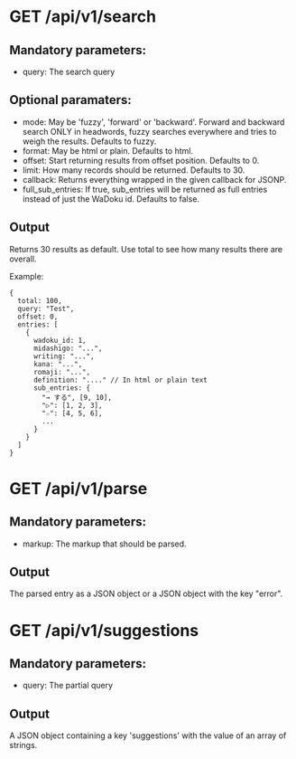 # GET /api/v1/search

## Mandatory parameters:

- query: The search query

## Optional paramaters:

- mode: May be 'fuzzy', 'forward' or 'backward'. Forward and backward search ONLY in headwords, fuzzy searches everywhere and tries to weigh the results. Defaults to fuzzy.
- format: May be html or plain. Defaults to html.
- offset: Start returning results from offset position. Defaults to 0.
- limit: How many records should be returned. Defaults to 30.
- callback: Returns everything wrapped in the given callback for JSONP.
- full_sub_entries: If true, sub_entries will be returned as full entries instead of just the WaDoku id. Defaults to false.

## Output

  Returns 30 results as default. Use total to see how many results there are
  overall.

  Example:
  ```
  {
    total: 100,
    query: "Test",
    offset: 0,
    entries: [
      {
        wadoku_id: 1,
        midashigo: "...",
        writing: "...",
        kana: "...",
        romaji: "...",
        definition: "...." // In html or plain text
        sub_entries: {
          "→ する", [9, 10],
          "▷": [1, 2, 3],
          "☆": [4, 5, 6],
          ...
        }
      }
    ]
  }
```
# GET /api/v1/parse

## Mandatory parameters:

- markup: The markup that should be parsed.

## Output

The parsed entry as a JSON object or a JSON object with the key "error".

# GET /api/v1/suggestions

## Mandatory parameters:

- query: The partial query

## Output

A JSON object containing a key 'suggestions' with the value of an array of strings.
